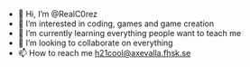 - 👋 Hi, I’m @RealC0rez
- 👀 I’m interested in coding, games and game creation
- 🌱 I’m currently learning everything people want to teach me
- 💞️ I’m looking to collaborate on everything
- 📫 How to reach me h21cool@axevalla.fhsk.se

<!---
RealC0rez/RealC0rez is a ✨ special ✨ repository because its `README.md` (this file) appears on your GitHub profile.
You can click the Preview link to take a look at your changes.
--->
